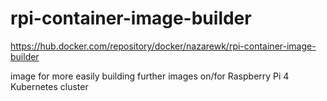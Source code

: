 # rpi-container-image-builder

https://hub.docker.com/repository/docker/nazarewk/rpi-container-image-builder

image for more easily building further images on/for Raspberry Pi 4 Kubernetes cluster

